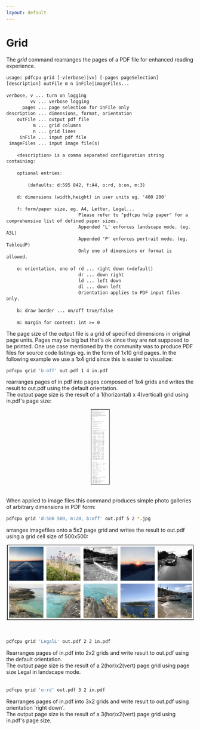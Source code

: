 ```yaml
---
layout: default
---
```


# Grid

The *grid* command rearranges the pages of a PDF file for enhanced reading experience.

```
usage: pdfcpu grid [-v(erbose)|vv] [-pages pageSelection] [description] outFile m n inFile|imageFiles...

verbose, v ... turn on logging
         vv ... verbose logging
      pages ... page selection for inFile only
description ... dimensions, format, orientation
    outFile ... output pdf file
          m ... grid columns
          n ... grid lines
     inFile ... input pdf file
 imageFiles ... input image file(s)

    <description> is a comma separated configuration string containing:

    optional entries:

        (defaults: d:595 842, f:A4, o:rd, b:on, m:3)

    d: dimensions (width,height) in user units eg. '400 200'

    f: form/paper size, eg. A4, Letter, Legal...
                           Please refer to "pdfcpu help paper" for a comprehensive list of defined paper sizes.
                           Appended 'L' enforces landscape mode. (eg. A3L)
                           Appended 'P' enforces portrait mode. (eg. TabloidP)
                           Only one of dimensions or format is allowed.

    o: orientation, one of rd ... right down (=default)
                           dr ... down right
                           ld ... left down
                           dl ... down left
                           Orientation applies to PDF input files only.

    b: draw border ... on/off true/false

    m: margin for content: int >= 0
```

The page size of the output file is a grid of specified dimensions in original page units.
Pages may be big but that's ok since they are not supposed to be printed. One use case mentioned by the
community was to produce PDF files for source code listings eg. in the form of 1x10 grid pages. In the 
following example we use a 1x4 grid since this is easier to visualize:

```sh
pdfcpu grid 'b:off' out.pdf 1 4 in.pdf
```

rearranges pages of in.pdf into pages composed of 1x4 grids and writes the result to out.pdf using the default orientation.<br>
The output page size is the result of a 1(horizontal) x 4(vertical) grid using in.pdf's page size:
<p align="center">
  <img border="1" src="resources/gridpdf.png" height="200">
</p>

<br>
When applied to image files this command produces simple photo galleries of arbitrary dimensions in PDF form:

```sh
pdfcpu grid 'd:500 500, m:20, b:off' out.pdf 5 2 *.jpg
```

arranges imagefiles onto a 5x2 page grid and writes the result to out.pdf using a grid cell size of 500x500:
<p align="center">
  <img border="1" src="resources/gridimg.png" height="200">
</p>
<br>

```sh
pdfcpu grid 'LegalL' out.pdf 2 2 in.pdf
```
Rearranges pages of in.pdf into 2x2 grids and write result to out.pdf using the default orientation.<br>
The output page size is the result of a 2(hor)x2(vert) page grid using page size Legal in landscape mode.<br><br>

```sh
pdfcpu grid 'o:rd' out.pdf 3 2 in.pdf
```
Rearranges pages of in.pdf into 3x2 grids and write result to out.pdf using orientation 'right down'.<br>
The output page size is the result of a 3(hor)x2(vert) page grid using in.pdf's page size.
